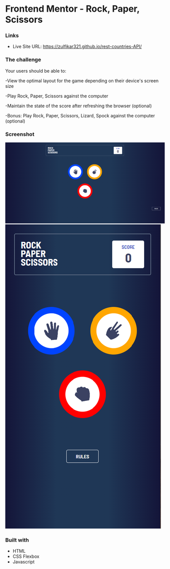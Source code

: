# Frontend Mentor - Rock, Paper, Scissors

### Links

- Live Site URL: https://zulfikar321.github.io/rest-countries-API/

### The challenge

Your users should be able to:

-View the optimal layout for the game depending on their device's screen size

-Play Rock, Paper, Scissors against the computer

-Maintain the state of the score after refreshing the browser (optional)

-Bonus: Play Rock, Paper, Scissors, Lizard, Spock against the computer (optional)

### Screenshot

![ss1](https://github.com/zulfikar321/rock-paper-scissors-game/blob/main/ss/ss1.png?raw=true)
![ss2](https://github.com/zulfikar321/rock-paper-scissors-game/blob/main/ss/ss2.png?raw=true)

### Built with

- HTML
- CSS Flexbox
- Javascript
